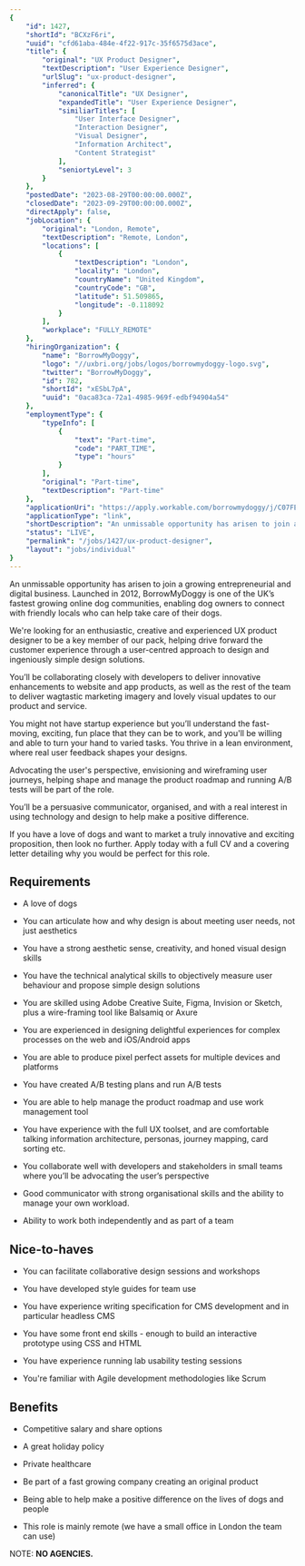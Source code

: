 ```yaml
---
{
	"id": 1427,
	"shortId": "BCXzF6ri",
	"uuid": "cfd61aba-484e-4f22-917c-35f6575d3ace",
	"title": {
		"original": "UX Product Designer",
		"textDescription": "User Experience Designer",
		"urlSlug": "ux-product-designer",
		"inferred": {
			"canonicalTitle": "UX Designer",
			"expandedTitle": "User Experience Designer",
			"similiarTitles": [
				"User Interface Designer",
				"Interaction Designer",
				"Visual Designer",
				"Information Architect",
				"Content Strategist"
			],
			"seniortyLevel": 3
		}
	},
	"postedDate": "2023-08-29T00:00:00.000Z",
	"closedDate": "2023-09-29T00:00:00.000Z",
	"directApply": false,
	"jobLocation": {
		"original": "London, Remote",
		"textDescription": "Remote, London",
		"locations": [
			{
				"textDescription": "London",
				"locality": "London",
				"countryName": "United Kingdom",
				"countryCode": "GB",
				"latitude": 51.509865,
				"longitude": -0.118092
			}
		],
		"workplace": "FULLY_REMOTE"
	},
	"hiringOrganization": {
		"name": "BorrowMyDoggy",
		"logo": "//uxbri.org/jobs/logos/borrowmydoggy-logo.svg",
		"twitter": "BorrowMyDoggy",
		"id": 782,
		"shortId": "xESbL7pA",
		"uuid": "0aca83ca-72a1-4985-969f-edbf94904a54"
	},
	"employmentType": {
		"typeInfo": [
			{
				"text": "Part-time",
				"code": "PART_TIME",
				"type": "hours"
			}
		],
		"original": "Part-time",
		"textDescription": "Part-time"
	},
	"applicationUri": "https://apply.workable.com/borrowmydoggy/j/C07FE8F3B1/apply/",
	"applicationType": "link",
	"shortDescription": "An unmissable opportunity has arisen to join a growing entrepreneurial and digital business. Launched in 2012, BorrowMyDoggy is one of the UK’s’ fastest growing online dog communities, enabling dog",
	"status": "LIVE",
	"permalink": "/jobs/1427/ux-product-designer",
	"layout": "jobs/individual"
}
---
```

<p>An unmissable opportunity has arisen to join a growing entrepreneurial and digital business. Launched in 2012, BorrowMyDoggy is one of the UK’s fastest growing online dog communities, enabling dog owners to connect with friendly locals who can help take care of their dogs.<br></p><p>We're looking for an enthusiastic, creative and experienced UX product designer to be a key member of our pack, helping drive forward the customer experience through a user-centred approach to design and ingeniously simple design solutions.</p><p>You’ll be collaborating closely with developers to deliver innovative enhancements to website and app products, as well as the rest of the team to deliver wagtastic marketing imagery and lovely visual updates to our product and service.</p><p>You might not have startup experience but you’ll understand the fast-moving, exciting, fun place that they can be to work, and you'll be willing and able to turn your hand to varied tasks. You thrive in a lean environment, where real user feedback shapes your designs.</p><p>Advocating the user's perspective, envisioning and wireframing user journeys, helping shape and manage the product roadmap and running A/B tests will be part of the role.</p><p>You’ll be a persuasive communicator, organised, and with a real interest in using technology and design to help make a positive difference.</p><p>If you have a love of dogs and want to market a truly innovative and exciting proposition, then look no further. Apply today with a full CV and a covering letter detailing why you would be perfect for this role.</p><h2>Requirements</h2><ul><li><p>A love of dogs</p></li><li><p>You can articulate how and why design is about meeting user needs, not just aesthetics</p></li><li><p>You have a strong aesthetic sense, creativity, and honed visual design skills</p></li><li><p>You have the technical analytical skills to objectively measure user behaviour and propose simple design solutions</p></li><li><p>You are skilled using Adobe Creative Suite, Figma, Invision or Sketch, plus a wire-framing tool like Balsamiq or Axure</p></li><li><p>You are experienced in designing delightful experiences for complex processes on the web and iOS/Android apps</p></li><li><p>You are able to produce pixel perfect assets for multiple devices and platforms</p></li><li><p>You have created A/B testing plans and run A/B tests</p></li><li><p>You are able to help manage the product roadmap and use work management tool</p></li><li><p>You have experience with the full UX toolset, and are comfortable talking information architecture, personas, journey mapping, card sorting etc.</p></li><li><p>You collaborate well with developers and stakeholders in small teams where you’ll be advocating the user’s perspective</p></li><li><p>Good communicator with strong organisational skills and the ability to manage your own workload.</p></li><li><p>Ability to work both independently and as part of a team</p></li></ul><h2>Nice-to-haves</h2><ul><li><p>You can facilitate collaborative design sessions and workshops</p></li><li><p>You have developed style guides for team use</p></li><li><p>You have experience writing specification for CMS development and in particular headless CMS</p></li><li><p>You have some front end skills - enough to build an interactive prototype using CSS and HTML</p></li><li><p>You have experience running lab usability testing sessions</p></li><li><p>You're familiar with Agile development methodologies like Scrum</p></li></ul><h2>Benefits</h2><ul><li><p>Competitive salary and share options</p></li><li><p>A great holiday policy</p></li><li><p>Private healthcare</p></li><li><p>Be part of a fast growing company creating an original product</p></li><li><p>Being able to help make a positive difference on the lives of dogs and people</p></li><li><p>This role is mainly remote (we have a small office in London the team can use)</p></li></ul><p>NOTE: <strong>NO AGENCIES.</strong></p>
